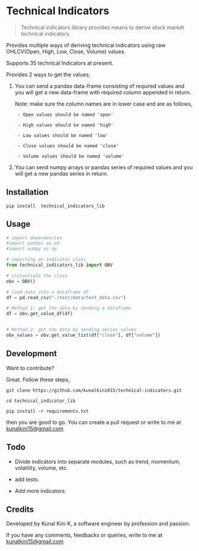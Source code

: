 # Technical Indicators
> Technical indicators library provides means to derive stock market technical indicators.



Provides multiple ways of deriving technical indicators using raw OHLCV(Open, High, Low, Close, Volume) values. 

Supports 35 technical Indicators at present.

Provides 2 ways to get the values,

1. You can send a pandas data-frame consisting of required values and you will get a new data-frame with required column appended in return.

	Note: make sure the column names are in lower case and are as follows,

		- Open values should be named 'open'

		- High values should be named 'high'

		- Low values should be named 'low'

		- Close values should be named 'close'

		- Volume values should be named 'volume'



2. You can send numpy arrays or pandas series of required values and you will get a new pandas series in return. 


## Installation

```
pip install  technical_indicators_lib
```

## Usage
```python
# import dependencies
#import pandas as pd
#import numpy as np

# importing an indicator class
from technical_indicators_lib import OBV

# instantiate the class
obv = OBV()

# load data into a dataframe df
df = pd.read_csv("./test/data/test_data.csv")

# Method 1: get the data by sending a dataframe
df = obv.get_value_df(df)


# Method 2: get the data by sending series values
obv_values = obv.get_value_list(df["close"], df["volume"])
```



## Development

Want to contribute?

Great. Follow these steps, 

```
git clone https://github.com/kunalkini015/technical-indicators.git

cd technical_indicator_lib

pip install -r requirements.txt

```

then you are good to go. You can create a pull request or write to me at kunalkini15@gmail.com

## Todo

- Divide indicators into separate modules, such as trend, momentum, volatility, volume, etc.

- add tests.

- Add more indicators.

## Credits

Developed by Kunal Kini K, a software engineer by profession and passion. 

If you have any comments, feedbacks or queries, write to me at kunalkini15@gmail.com


